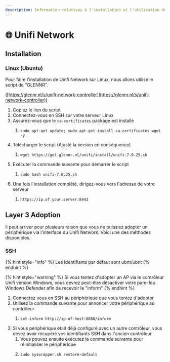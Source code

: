 ```yaml
---
description: Information relatives à l'installation et l'utilisation de Unifi Network
---
```


# 🌐 Unifi Network

## Installation

### Linux (Ubuntu)

Pour faire l'installation de Unifi Network sur Linux, nous allons utilisé le script de "GLENNR".

([https://glennr.nl/s/unifi-network-controller](https://glennr.nl/s/unifi-network-controller))

1. Copiez le lien du script
2. Connectez-vous en SSH sur votre serveur Linux
3. Assurez-vous que le `ca-certificates` package est installé
   1. ```
      sudo apt-get update; sudo apt-get install ca-certificates wget -y
      ```
4. Télécharger le script (Ajusté la version en conséquence)
   1. ```
      wget https://get.glennr.nl/unifi/install/unifi-7.0.25.sh
      ```
5. Exécuter la commande suivante pour démarrer le script
   1. ```
      sudo bash unifi-7.0.25.sh
      ```
6. Une fois l'installation complété, dirigez-vous vers l'adresse de votre serveur
   1. ```
      https://ip.of.your.server:8443
      ```

## Layer 3 Adoption

Il peut arriver pour plusieurs raison que vous ne puissiez adopter un périphérique via l'interface du Unifi Network. Voici une des méthodes disponibles.

### SSH

{% hint style="info" %}
Les identifiants par défaut sont ubnt/ubnt
{% endhint %}

{% hint style="warning" %}
Si vous tentez d'adopter un AP via le contrôleur Unifi version Windows, vous devrez peut-être désactiver votre pare-feu Windows Defender afin de recevoir le "inform"
{% endhint %}

1. Connectez vous en SSH au périphérique que vous tentez d'adopter
2. Utilisez la commande suivante pour annoncer votre périphérique au contrôleur
   1. ```
      set-inform http://ip-of-host:8080/inform
      ```
3. Si vous périphérique était déjà configuré avec un autre contrôleur, vous devez avoir récupéré vos identifiants SSH dans l'ancien contrôleur
   1. Vous pouvez ensuite exécutez la commande suivante pour réinitialiser le périphérique
   2. ```
      sudo syswrapper.sh restore-default
      ```

